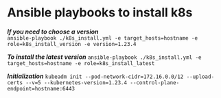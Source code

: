 # Ansible playbooks to install k8s

***If you need to choose a version***  
`ansible-playbook ./k8s_install.yml -e target_hosts=hostname -e role=k8s_install_version -e version=1.23.4`

***To install the latest version***
`ansible-playbook ./k8s_install.yml -e target_hosts=hostname -e role=k8s_install_latest`

***Initialization***
`kubeadm init --pod-network-cidr=172.16.0.0/12 --upload-certs --v=5 --kubernetes-version=1.23.4 --control-plane-endpoint=hostname:6443`

